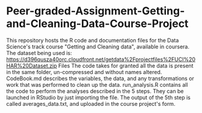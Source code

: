 # Peer-graded-Assignment-Getting-and-Cleaning-Data-Course-Project
This repository hosts the R code and documentation files for the Data Science's track course "Getting and Cleaning data", available in coursera.
The dataset being used is: https://d396qusza40orc.cloudfront.net/getdata%2Fprojectfiles%2FUCI%20HAR%20Dataset.zip
Files
The code takes for granted all the data is present in the same folder, un-compressed and without names altered.
CodeBook.md describes the variables, the data, and any transformations or work that was performed to clean up the data.
run_analysis.R contains all the code to perform the analyses described in the 5 steps. They can be launched in RStudio by just importing the file.
The output of the 5th step is called averages_data.txt, and uploaded in the course project's form.
